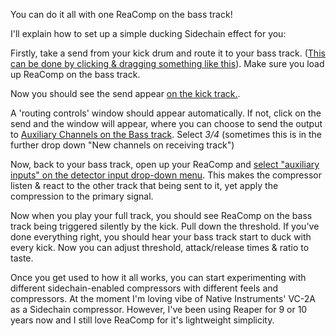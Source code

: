 You can do it all with one ReaComp on the bass track!

I'll explain how to set up a simple ducking Sidechain effect for you:

Firstly, take a send from your kick drum and route it to your bass track. ([This can be done by clicking & dragging something like this](https://imgur.com/a/aNyfoF0)). Make sure you load up ReaComp on the bass track.

Now you should see the send appear [on the kick track.](https://imgur.com/a/fXhmNdZ).

A 'routing controls' window should appear automatically. If not, click on the send and the window will appear, where you can choose to send the output to [Auxiliary Channels on the Bass track](https://imgur.com/a/j0cirKe). Select *3/4* (sometimes this is in the further drop down "New channels on receiving track")

Now, back to your bass track, open up your ReaComp and [select "auxiliary inputs" on the detector input drop-down menu](https://imgur.com/a/mZuixSQ). This makes the compressor listen & react to the other track that being sent to it, yet apply the compression to the primary signal.

Now when you play your full track, you should see ReaComp on the bass track being triggered silently by the kick. Pull down the threshold. If you've done everything right, you should hear your bass track start to duck with every kick. Now you can adjust threshold, attack/release times & ratio to taste.

Once you get used to how it all works, you can start experimenting with different sidechain-enabled compressors with different feels and compressors. At the moment I'm loving vibe of Native Instruments' VC-2A as a Sidechain compressor. However, I've been using Reaper for 9 or 10 years now and I still love ReaComp for it's lightweight simplicity.